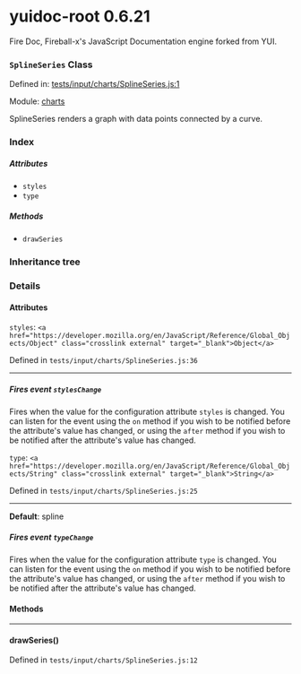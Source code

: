 
# yuidoc-root 0.6.21

Fire Doc, Fireball-x&#x27;s JavaScript Documentation engine forked from YUI.

### `SplineSeries` Class


Defined in: [tests/input/charts/SplineSeries.js:1](../files/tests/input/charts/SplineSeries.js.js)

Module: [charts](../modules/charts.md)




SplineSeries renders a graph with data points connected by a curve.

### Index


##### Attributes

  - `styles`
  - `type`


##### Methods


  - `drawSeries`





### Inheritance tree


### Details



#### Attributes


`styles`: `<a href="https://developer.mozilla.org/en/JavaScript/Reference/Global_Objects/Object" class="crosslink external" target="_blank">Object</a>`

Defined in `tests/input/charts/SplineSeries.js:36`



---------------------




##### Fires event `stylesChange`

Fires when the value for the configuration attribute `styles` is
changed. You can listen for the event using the `on` method if you
wish to be notified before the attribute's value has changed, or
using the `after` method if you wish to be notified after the
attribute's value has changed.



`type`: `<a href="https://developer.mozilla.org/en/JavaScript/Reference/Global_Objects/String" class="crosslink external" target="_blank">String</a>`

Defined in `tests/input/charts/SplineSeries.js:25`



---------------------



**Default**: spline

##### Fires event `typeChange`

Fires when the value for the configuration attribute `type` is
changed. You can listen for the event using the `on` method if you
wish to be notified before the attribute's value has changed, or
using the `after` method if you wish to be notified after the
attribute's value has changed.





<!-- Method Block -->
#### Methods



--------------------------
#### drawSeries() 

Defined in `tests/input/charts/SplineSeries.js:12`



> 





